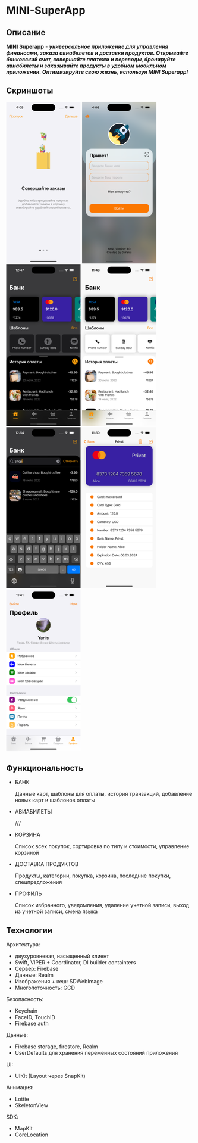 # MINI-SuperApp

## Описание

**MINI Superapp** - ***универсальное приложение для управления финансами, заказа авиабилетов и доставки продуктов. Открывайте банковский счет, совершайте платежи и переводы, бронируйте авиабилеты и заказывайте продукты в удобном мобильном приложении. Оптимизируйте свою жизнь, используя MINI Superapp!***

## Скриншоты

<html>
 <body>
  <p>
    <img src="Screenshot/00.png" width="200">
    <img src="Screenshot/0.png" width="200">
    <img src="Screenshot/1.png" width="200">
    <img src="Screenshot/2.png" width="200">
    <img src="Screenshot/3.png" width="200">
    <img src="Screenshot/4.png" width="200">
    <img src="Screenshot/5.png" width="200">
  </p>
 </body>
</html>

## Функциональность

- БАНК
  
  Данные карт, шаблоны для оплаты, история транзакций, добавление новых карт и шаблонов оплаты
  
- АВИАБИЛЕТЫ

  ///

- КОРЗИНА

  Список всех покупок, сортировка по типу и стоимости, управление корзиной
  
- ДОСТАВКА ПРОДУКТОВ

  Продукты, категории, покупка, корзина, последние покупки, спецпредложения

- ПРОФИЛЬ

  Список избранного, уведомления, удаление учетной записи, выход из учетной записи, смена языка

## Технологии

Архитектура:
- двухуровневая, насыщенный клиент
- Swift, VIPER + Coordinator, DI builder containters
- Сервер: Firebase
- Данные: Realm
- Изображения + кеш: SDWebImage
- Многопоточность: GCD

Безопасность:
- Keychain
- FaceID, TouchID
- Firebase auth

Данные:
- Firebase storage, firestore, Realm
- UserDefaults для хранения переменных состояний приложения

UI:
- UIKit (Layout через SnapKit)

Анимация:
- Lottie
- SkeletonView

SDK:
- MapKit
- CoreLocation

